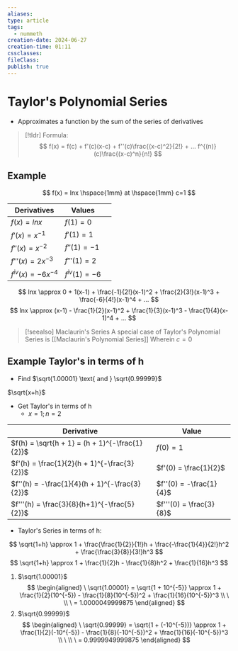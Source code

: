 ```yaml
---
aliases: 
type: article
tags:
  - nummeth
creation-date: 2024-06-27
creation-time: 01:11
cssclasses: 
fileClass: 
publish: true
---
```

# Taylor's Polynomial Series
- Approximates a function by the sum of the series of derivatives

> [!tldr] Formula:
> $$
> f(x) = f(c) + f'(c)(x-c) + f''(c)\frac{(x-c)^2}{2!} + ... f^{(n)}(c)\frac{(x-c)^n}{n!}
> $$

## Example
$$
f(x) = lnx \hspace{1mm} at \hspace{1mm} c=1
$$


| Derivatives            | Values           |     |
| ---------------------- | ---------------- | --- |
| $f(x) = lnx$           | $f(1) = 0$       |     |
| $f'(x) = x^{-1}$       | $f'(1) = 1$      |     |
| $f''(x) = x^{-2}$      | $f''(1) = -1$    |     |
| $f'''(x) = 2x^{-3}$    | $f'''(1) = 2$    |     |
| $f^{iv}(x) = -6x^{-4}$ | $f^{iv}(1) = -6$ |     |

$$
lnx \approx 0 + 1(x-1) + \frac{-1}{2!}(x-1)^2 + \frac{2}{3!}(x-1)^3 + \frac{-6}{4!}(x-1)^4 + ...
$$
$$
lnx \approx (x-1) - \frac{1}{2}(x-1)^2 + \frac{1}{3}(x-1)^3 - \frac{1}{4}(x-1)^4 + ...
$$

> [!seealso] Maclaurin's Series
> A special case of Taylor's Polynomial Series is [[Maclaurin's Polynomial Series]]
> Wherein $c = 0$

## Example Taylor's in terms of h
- Find $\sqrt{1.00001} \text{ and } \sqrt{0.99999}$

$\sqrt{x+h}$
- Get Taylor's in terms of h
	- $x = 1; n = 2$

| Derivative                                     | Value                   |
| ---------------------------------------------- | ----------------------- |
| $f(h) = \sqrt{h + 1} = (h + 1)^{-\frac{1}{2}}$ | $f(0) = 1$              |
| $f'(h) = \frac{1}{2}(h + 1)^{-\frac{3}{2}}$    | $f'(0) = \frac{1}{2}$   |
| $f''(h) = -\frac{1}{4}(h + 1)^{-\frac{3}{2}}$  | $f''(0) = -\frac{1}{4}$ |
| $f'''(h) = \frac{3}{8}(h+1)^{-\frac{5}{2}}$    | $f'''(0) = \frac{3}{8}$ |

- Taylor's Series in terms of h:

$$
\sqrt{1+h} \approx 1 + \frac{\frac{1}{2}}{1!}h + \frac{-\frac{1}{4}}{2!}h^2 + \frac{\frac{3}{8}}{3!}h^3
$$
$$
\sqrt{1+h} \approx 1 + \frac{1}{2}h - \frac{1}{8}h^2 + \frac{1}{16}h^3
$$

1. $\sqrt{1.00001}$
$$
\begin{aligned}
\ \sqrt{1.00001} = \sqrt{1 + 10^{-5}} \approx 1 + \frac{1}{2}(10^{-5}) - \frac{1}{8}(10^{-5})^2 + \frac{1}{16}(10^{-5})^3  \\
\ \\
\ = 1.0000049999875
\end{aligned}
$$
2. $\sqrt{0.99999}$
$$
\begin{aligned}
\ \sqrt{0.99999} = \sqrt{1 + (-10^{-5})} \approx 1 + \frac{1}{2}(-10^{-5}) - \frac{1}{8}(-10^{-5})^2 + \frac{1}{16}(-10^{-5})^3  \\
\ \\
\ = 0.9999949999875
\end{aligned}
$$